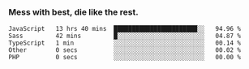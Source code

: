 ### Mess with best, die like the rest.


<!--START_SECTION:waka-->
```text
JavaScript   13 hrs 40 mins  ███████████████████████░░   94.96 % 
Sass         42 mins         █░░░░░░░░░░░░░░░░░░░░░░░░   04.87 % 
TypeScript   1 min           ░░░░░░░░░░░░░░░░░░░░░░░░░   00.14 % 
Other        0 secs          ░░░░░░░░░░░░░░░░░░░░░░░░░   00.02 % 
PHP          0 secs          ░░░░░░░░░░░░░░░░░░░░░░░░░   00.00 %
```
<!--END_SECTION:waka-->
